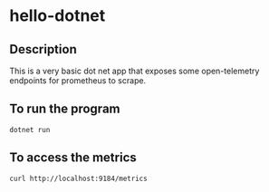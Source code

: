 # hello-dotnet

## Description

This is a very basic dot net app that exposes some open-telemetry endpoints for prometheus to scrape.

## To run the program

```dotnet run```

## To access the metrics

```curl http://localhost:9184/metrics```